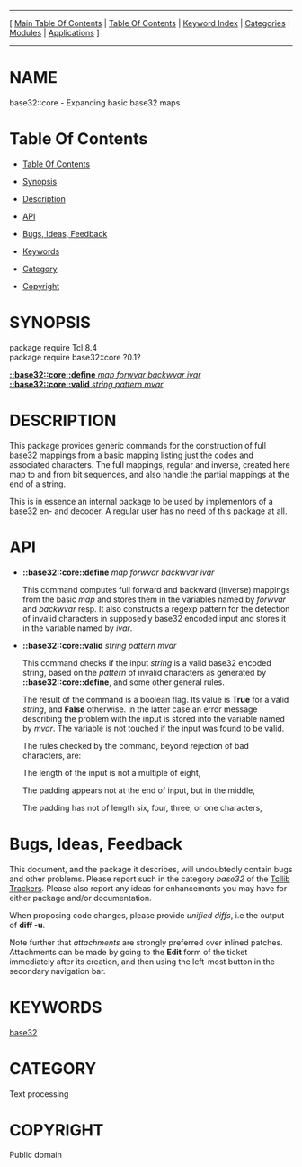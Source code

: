 
[//000000001]: # (base32::core \- Base32 encoding)
[//000000002]: # (Generated from file 'base32core\.man' by tcllib/doctools with format 'markdown')
[//000000003]: # (Public domain)
[//000000004]: # (base32::core\(n\) 0\.1 tcllib "Base32 encoding")

<hr> [ <a href="../../../../toc.md">Main Table Of Contents</a> &#124; <a
href="../../../toc.md">Table Of Contents</a> &#124; <a
href="../../../../index.md">Keyword Index</a> &#124; <a
href="../../../../toc0.md">Categories</a> &#124; <a
href="../../../../toc1.md">Modules</a> &#124; <a
href="../../../../toc2.md">Applications</a> ] <hr>

# NAME

base32::core \- Expanding basic base32 maps

# <a name='toc'></a>Table Of Contents

  - [Table Of Contents](#toc)

  - [Synopsis](#synopsis)

  - [Description](#section1)

  - [API](#section2)

  - [Bugs, Ideas, Feedback](#section3)

  - [Keywords](#keywords)

  - [Category](#category)

  - [Copyright](#copyright)

# <a name='synopsis'></a>SYNOPSIS

package require Tcl 8\.4  
package require base32::core ?0\.1?  

[__::base32::core::define__ *map* *forwvar* *backwvar* *ivar*](#1)  
[__::base32::core::valid__ *string* *pattern* *mvar*](#2)  

# <a name='description'></a>DESCRIPTION

This package provides generic commands for the construction of full base32
mappings from a basic mapping listing just the codes and associated characters\.
The full mappings, regular and inverse, created here map to and from bit
sequences, and also handle the partial mappings at the end of a string\.

This is in essence an internal package to be used by implementors of a base32
en\- and decoder\. A regular user has no need of this package at all\.

# <a name='section2'></a>API

  - <a name='1'></a>__::base32::core::define__ *map* *forwvar* *backwvar* *ivar*

    This command computes full forward and backward \(inverse\) mappings from the
    basic *map* and stores them in the variables named by *forwvar* and
    *backwvar* resp\. It also constructs a regexp pattern for the detection of
    invalid characters in supposedly base32 encoded input and stores it in the
    variable named by *ivar*\.

  - <a name='2'></a>__::base32::core::valid__ *string* *pattern* *mvar*

    This command checks if the input *string* is a valid base32 encoded
    string, based on the *pattern* of invalid characters as generated by
    __::base32::core::define__, and some other general rules\.

    The result of the command is a boolean flag\. Its value is __True__ for a
    valid *string*, and __False__ otherwise\. In the latter case an error
    message describing the problem with the input is stored into the variable
    named by *mvar*\. The variable is not touched if the input was found to be
    valid\.

    The rules checked by the command, beyond rejection of bad characters, are:

    The length of the input is not a multiple of eight,

    The padding appears not at the end of input, but in the middle,

    The padding has not of length six, four, three, or one characters,

# <a name='section3'></a>Bugs, Ideas, Feedback

This document, and the package it describes, will undoubtedly contain bugs and
other problems\. Please report such in the category *base32* of the [Tcllib
Trackers](http://core\.tcl\.tk/tcllib/reportlist)\. Please also report any ideas
for enhancements you may have for either package and/or documentation\.

When proposing code changes, please provide *unified diffs*, i\.e the output of
__diff \-u__\.

Note further that *attachments* are strongly preferred over inlined patches\.
Attachments can be made by going to the __Edit__ form of the ticket
immediately after its creation, and then using the left\-most button in the
secondary navigation bar\.

# <a name='keywords'></a>KEYWORDS

[base32](\.\./\.\./\.\./\.\./index\.md\#base32)

# <a name='category'></a>CATEGORY

Text processing

# <a name='copyright'></a>COPYRIGHT

Public domain
